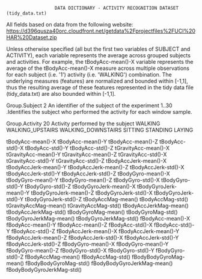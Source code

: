                       DATA DICTIONARY - ACTIVITY RECOGNITION DATASET (tidy_data.txt)

All fields based on data from the following website: https://d396qusza40orc.cloudfront.net/getdata%2Fprojectfiles%2FUCI%20HAR%20Dataset.zip

Unless otherwise specified (all but the first two variables of SUBJECT and ACTIVITY), each variable represents the average across grouped subjects and activities.  For example, the tBodyAcc-mean()-X variable represents the average of the tBodyAcc-mean()-X measure across multiple observations for each subject (i.e. '1') activity (i.e. 'WALKING') combination.  The underlying measures (features) are normalized and bounded within [-1,1], thus the resulting average of these features represented in the tidy data file	(tidy_data.txt) are also bounded within [-1,1].			
					  
					  
Group.Subject         2
An identifier of the subject of the experiment
1..30 .Identifies the subject who performed the activity for each window sample.

Group.Activity   20
Activity performed by the subject
WALKING
WALKING_UPSTAIRS
WALKING_DOWNSTAIRS
SITTING
STANDING
LAYING    

tBodyAcc-mean()-X
tBodyAcc-mean()-Y
tBodyAcc-mean()-Z
tBodyAcc-std()-X
tBodyAcc-std()-Y
tBodyAcc-std()-Z
tGravityAcc-mean()-X
tGravityAcc-mean()-Y
tGravityAcc-mean()-Z
tGravityAcc-std()-X
tGravityAcc-std()-Y
tGravityAcc-std()-Z
tBodyAccJerk-mean()-X
tBodyAccJerk-mean()-Y
tBodyAccJerk-mean()-Z
tBodyAccJerk-std()-X
tBodyAccJerk-std()-Y
tBodyAccJerk-std()-Z
tBodyGyro-mean()-X
tBodyGyro-mean()-Y
tBodyGyro-mean()-Z
tBodyGyro-std()-X
tBodyGyro-std()-Y
tBodyGyro-std()-Z
tBodyGyroJerk-mean()-X
tBodyGyroJerk-mean()-Y
tBodyGyroJerk-mean()-Z
tBodyGyroJerk-std()-X
tBodyGyroJerk-std()-Y
tBodyGyroJerk-std()-Z
tBodyAccMag-mean()
tBodyAccMag-std()
tGravityAccMag-mean()
tGravityAccMag-std()
tBodyAccJerkMag-mean()
tBodyAccJerkMag-std()
tBodyGyroMag-mean()
tBodyGyroMag-std()
tBodyGyroJerkMag-mean()
tBodyGyroJerkMag-std()
fBodyAcc-mean()-X
fBodyAcc-mean()-Y
fBodyAcc-mean()-Z
fBodyAcc-std()-X
fBodyAcc-std()-Y
fBodyAcc-std()-Z
fBodyAccJerk-mean()-X
fBodyAccJerk-mean()-Y
fBodyAccJerk-mean()-Z
fBodyAccJerk-std()-X
fBodyAccJerk-std()-Y
fBodyAccJerk-std()-Z
fBodyGyro-mean()-X
fBodyGyro-mean()-Y
fBodyGyro-mean()-Z
fBodyGyro-std()-X
fBodyGyro-std()-Y
fBodyGyro-std()-Z
fBodyAccMag-mean()
fBodyAccMag-std()
fBodyBodyGyroMag-mean()
fBodyBodyGyroMag-std()
fBodyBodyGyroJerkMag-mean()
fBodyBodyGyroJerkMag-std()
